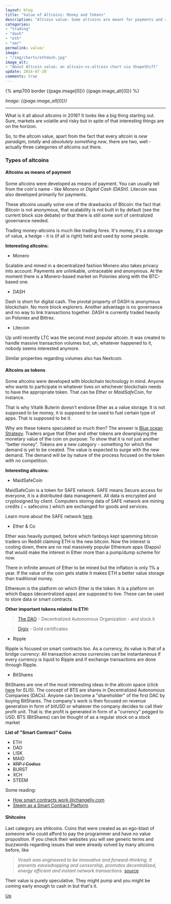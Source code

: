 ```yaml
---
layout: blog
title: "Value of Altcoins: Money and Tokens"
description: "Altcoin value: Some altcoins are meant for payments and remittance, some altcoins are network tokens."
categories:
- "trading"
- "dash"
- "eth"
- "xmr"
permalink: value/
image:
- "/img/charts/ethdash.jpg"
image_alt:
- "About Altcoin value: an altcoin-vs-altcoin chart via ShapeShift"
update: 2016-07-20
comments: true
---
```



{% amp700 border {{page.image[0]}} {{page.image_alt[0]}} %}

_Image: {{page.image_alt[0]}}_

________________________

What is it all about altcoins in 2016? It looks like a big thing starting out. Sure, markets are volatile and risky but in spite of that interesting things are on the horizon.

So, to the altcoin value, apart from the fact that every altcoin is _new paradigm, totally_ and _absolutely something new_, there are two, well - actually three categories of altcoins out there.

### Types of altcoins

#### Altcoins as means of payment

Some altcoins were developed as means of payment. You can usually tell from the coin's name - like _Monero_ or _Digital Cash (DASH)_. Litecoin was also developed primarily for payments.

These altcoins usually solve one of the drawbacks of Bitcoin: the fact that Bitcoin is not anonymous, that scalability is not built in by default (see the current block size debate) or that there is still some sort of centralized governance needed.

Trading money-altcoins is much like trading forex. It's money, it's a storage of value, a hedge - it is (if all is right) held and used by some people.

**Interesting altcoins:**

* Monero

Scalable and mined in a decentralized fashion Monero also takes privacy into account: Payments are unlinkable, untraceable and anonymous. At the moment there is a Monero-based market on Poloniex along with the BTC-based one.

* DASH

Dash is short for digital cash. The pivotal property of DASH is anonymous blockchain. No more block explorers. Another advantage is no governance and no way to link transactions together. DASH is currently traded heavily on Poloniex and Bittrex.

* Litecoin

Up until recently LTC was the second most popular altcoin. It was created to handle massive transaction volumes but, uh, whatever happened to it, nobody seems interested anymore.

Similar properties regarding volumes also has Nextcoin.

#### Altcoins as tokens

Some altcoins were developed with blockchain technology in mind. Anyone who wants to participate in whatever lives on whichever blockchain needs to have the appropriate token. That can be _Ether_ or _MaidSafeCoin_, for instance.

That is why Vitalik Buterin doesn't endorse Ether as a value storage. It is not supposed to be money, it is supposed to be used to fuel certain type of apps. That is supposed to be it.

Why are these tokens speculated so much then? The answer is [Blue ocean Strategy](https://en.wikipedia.org/wiki/Blue_Ocean_Strategy#Concept). Traders argue that Ether and other tokens are downplaying the monetary value of the coin on purpose: To show that it is _not_ just another "better money". Tokens are a new category - something for which the demand is yet to be created. The value is expected to surge with the new demand. The demand will be by nature of the process focused on the token with no competition.

**Interesting altcoins:**

* MaidSafeCoin

MaidSafeCoin is a token for SAFE network. SAFE means Secure access for everyone, it is a distributed data management. All data is encrypted and cryptosigned by client. Computers storing data of SAFE network are mining credits ( ~ safecoins ) which are exchanged for goods and services.

Learn more about the SAFE network [here](http://maidsafe.net/).

* Ether & Co

Ether was heavily pumped, before which fanboys kept spamming bitcoin traders on Reddit claiming ETH is the new bitcoin. Now the interest is cooling down, there are no real massively popular Ethereum apps (Đapps) that would make the interest in Ether more than a pump/dump scheme for now.

There in infinite amount of Ether to be mined but the inflation is only 1% a year. If the value of the coin gets stable it makes ETH a better value storage than traditional money.

Ethereum is the platform on which Ether is the token. It is a platform on which Đapps (decentralized apps) are supposed to live. These can be used to store data or smart contracts.

**Other important tokens related to ETH:**

> [The DAO](/eth-vs-lisk/) - Decentralized Autonomous Organization - and slock.it

> [Digix](https://dgx.io/#/) - Gold certificates


* Ripple

Ripple is focused on smart contracts too. As a currency, its value is that of a bridge currency: All transaction across currencies can be instantaneous if every currency is liquid to Ripple and if exchange transactions are done through Ripple.

* BitShares

BitShares are one of the most interesting ideas in the altcoin space (click [here](https://bitsharestalk.org/index.php?topic=7628.0) for ELI5). The concept of BTS are shares in Decentralized Autonomous Companies (DACs). Anyone can become a "shareholder" of the first DAC by buying BitShares. The company's work is then focused on revenue generation in form of bitUSD or whatever the company decides to call their profit unit. That is: the profit is generated in form of a "currency" pegged to USD. BTS (BitShares) can be thought of as a regular stock on a stock market

**List of "Smart Contract" Coins**

* ETH
* DAO
* LISK
* MAID
* ~~XRP / Codius~~
* BURST
* XCH
* STEEM

Some reading:

* [How smart contracts work @changelly.com](https://changelly.com/blog/how-smart-contracts-work/)
* [Steem as a Smart Contract Platform](https://steemit.com/lisk/@dan/why-lisk-is-inferior-to-ethereum)

#### Shitcoins

Last category are shitcoins. Coins that were created as an ego-blast of someone who could afford to pay the programmer and have no value proposition. If you check their websites you will see generic terms and buzzwords regarding issues that were already solved by many altcoins before, like

> _Vcash was engineered to be innovative and forward-thinking. It prevents eavesdropping and censorship, promotes decentralized, energy efficient and instant network transactions._ [source](http://www.vanillacoin.net/)

Their value is purely speculative. They might pump and you might be coming early enough to cash in but that's it.


[Up](#)
